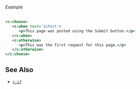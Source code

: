 <div class="note eg" markdown="1">

###### Example
```xml
<c:choose>
   <c:when test='IsPost'>
      <p>This page was posted using the Submit button.</p>
   </c:when>
   <c:otherwise>
      <p>This was the first request for this page.</p>
   </c:otherwise>
</c:choose>
```

</div>

## See Also

- [`c:if`](if.html)
